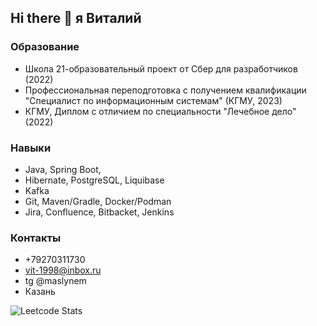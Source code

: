 ## Hi there 👋 я Виталий

### Образование
* Школа 21-образовательный проект от Сбер для разработчиков (2022)­
* Профессиональная переподготовка с получением квалификации "Специалист по информационным системам" (КГМУ, 2023)­
* КГМУ, Диплом с отличием по специальности "Лечебное дело" (2022)

### Навыки
* Java, Spring Boot, 
* Hibernate, PostgreSQL, Liquibase
* Kafka
* Git, Maven/Gradle, Docker/Podman
* Jira, Confluence, Bitbacket, Jenkins

### Контакты
* +79270311730
* vit-1998@inbox.ru
* tg @maslynem
* Казань


![Leetcode Stats](https://leetcard.jacoblin.cool/maslynem?theme=nord)
